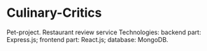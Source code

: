 # Culinary-Critics
Pet-project. Restaurant review service
Technologies: 
  backend part: Express.js;
  frontend part: React.js;
  database: MongoDB.
